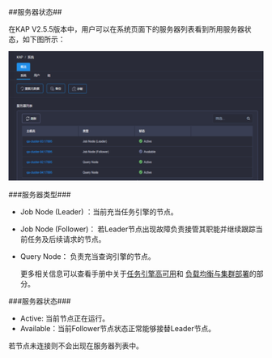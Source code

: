 ##服务器状态##

在KAP V2.5.5版本中，用户可以在系统页面下的服务器列表看到所用服务器状态，如下图所示：

![服务器状态页面](images/server_status/server_status.cn.png)

###服务器类型###

* Job Node (Leader) ：当前充当任务引擎的节点。

* Job Node (Follower)： 若Leader节点出现故障负责接管其职能并继续跟踪当前任务及后续请求的节点。

* Query Node： 负责充当查询引擎的节点。

  更多相关信息可以查看手册中关于[任务引擎高可用](../installation/advancing_installation/advancing_installation_ha.cn.md)和 [负载均衡与集群部署](../installation/advancing_installation/advancing_installation_load_balance.cn.md)的部分。

###服务器状态###

* Active: 当前节点正在运行。
* Available：当前Follower节点状态正常能够接替Leader节点。

若节点未连接则不会出现在服务器列表中。
